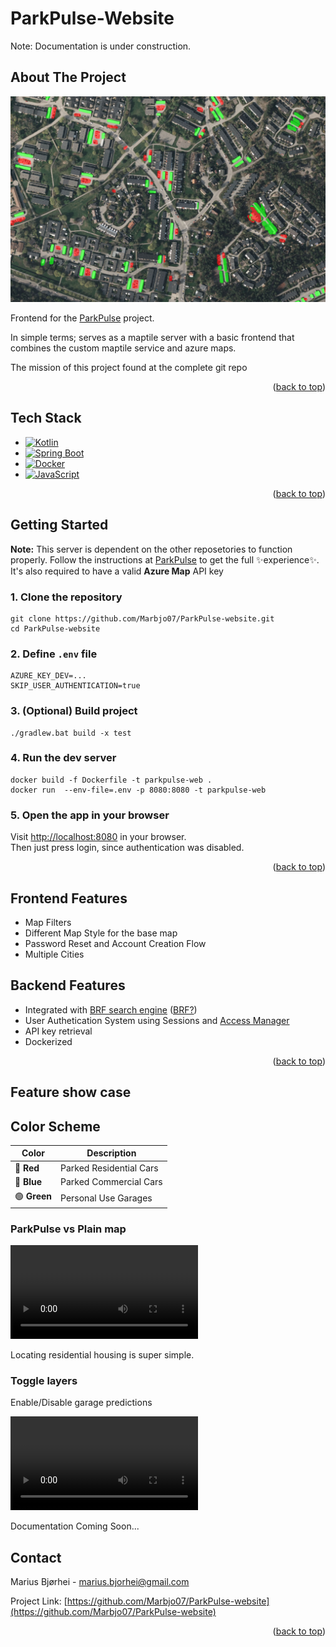 # ParkPulse-Website

<a id="readme-top"></a>
Note: Documentation is under construction.
<!-- ABOUT THE PROJECT -->
## About The Project

<img src=images/background.png width="1280">

Frontend for the [ParkPulse](https://github.com/Marbjo07/ParkPulse) project.

In simple terms; serves as a maptile server with a basic frontend that combines the custom maptile service and azure maps. 

The mission of this project found at the complete git repo

<p align="right">(<a href="#readme-top">back to top</a>)</p>

## Tech Stack
* [![Kotlin][Kotlin-logo]][Kotlin-url]
* [![Spring Boot][Spring-logo]][Spring-url]
* [![Docker][Docker-logo]][Docker-url]
* [![JavaScript][JS-logo]][JS-url]

<p align="right">(<a href="#readme-top">back to top</a>)</p>

## Getting Started

**Note:** This server is dependent on the other reposetories to function properly. Follow the instructions at [ParkPulse](https://github.com/Marbjo07/ParkPulse) to get the full ✨experience✨.
<br>
It's also required to have a valid **Azure Map** API key

### 1. Clone the repository

```shell
git clone https://github.com/Marbjo07/ParkPulse-website.git
cd ParkPulse-website
```

### 2. Define `.env` file

``` shell
AZURE_KEY_DEV=...
SKIP_USER_AUTHENTICATION=true
```

### 3. (Optional) Build project

```shell
./gradlew.bat build -x test
```

### 4. Run the dev server

```shell
docker build -f Dockerfile -t parkpulse-web .
docker run  --env-file=.env -p 8080:8080 -t parkpulse-web
```

### 5. Open the app in your browser

Visit [http://localhost:8080](http://localhost:8080) in your browser.  
Then just press login, since authentication was disabled.

<p align="right">(<a href="#readme-top">back to top</a>)</p>

<!-- FRONTEND FEATURES -->
## Frontend Features
  
* Map Filters
* Different Map Style for the base map
* Password Reset and Account Creation Flow
* Multiple Cities

<!-- BACKEND FEATURES -->
## Backend Features

- Integrated with [BRF search engine](https://github.com/Marbjo07/BRF-Engine) ([BRF?](https://www.geringsladan.se/in-english))
- User Authetication System using Sessions and [Access Manager](https://github.com/Marbjo07/ParkPulse-AccessManager)  
- API key retrieval
- Dockerized

<p align="right">(<a href="#readme-top">back to top</a>)</p>

## Feature show case

## Color Scheme

| Color | Description                     |
|-------|---------------------------------|
| 🔴 **Red**   | Parked Residential Cars      |
| 🔵 **Blue**  | Parked Commercial Cars       |
| 🟢 **Green** | Personal Use Garages         |

### ParkPulse vs Plain map

<video controls loop>
  <source src="images/ParkPulse-vs-Plain-map.mp4" type="video/mp4">
</video>

Locating residential housing is super simple.  

### Toggle layers

Enable/Disable garage predictions


<video controls loop>
  <source src="images/Toggle-layers.mp4" type="video/mp4">
</video>

Documentation Coming Soon...

<!-- CONTACT -->
## Contact

Marius Bjørhei - marius.bjorhei@gmail.com

Project Link: [https://github.com/Marbjo07/ParkPulse-website](https://github.com/Marbjo07/ParkPulse-website)

<p align="right">(<a href="#readme-top">back to top</a>)</p>

<!-- MARKDOWN LINKS & IMAGES -->
<!-- https://www.markdownguide.org/basic-syntax/#reference-style-links -->
[JS-logo]: https://img.shields.io/badge/JavaScript-F7DF1E?style=for-the-badge&logo=javascript&logoColor=black
[JS-url]: https://developer.mozilla.org/en-US/docs/Web/JavaScript

[Docker-logo]: https://img.shields.io/badge/Docker-2496ED?style=for-the-badge&logo=docker&logoColor=white
[Docker-url]: https://www.docker.com/

[Kotlin-logo]: https://img.shields.io/badge/kotlin-%230095D5.svg?style=for-the-badge&logo=kotlin&logoColor=black
[Kotlin-url]: https://kotlinlang.org/

[Spring-logo]: https://img.shields.io/badge/springboot-%236DB33F.svg?style=for-the-badge&logo=springboot&logoColor=white
[Spring-url]: https://spring.io/projects/spring-boot